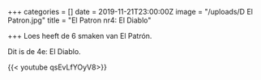 +++
categories = []
date = 2019-11-21T23:00:00Z
image = "/uploads/D El Patron.jpg"
title = "El Patron nr4: El Diablo"

+++
Loes heeft de 6 smaken van El Patrón. 

Dit is de 4e: El Diablo.

{{< youtube qsEvLfYOyV8>}}